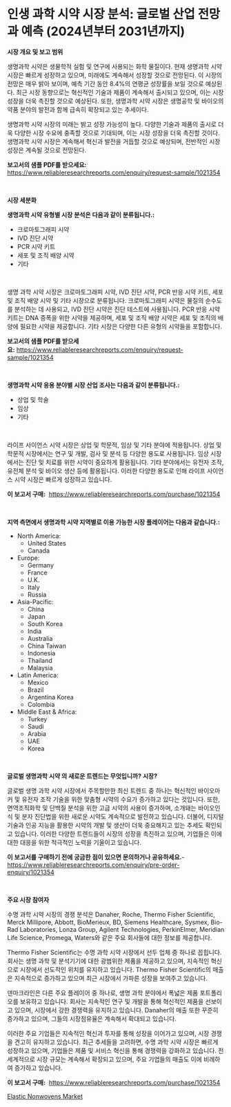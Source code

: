 <p><h1>인생 과학 시약 시장 분석: 글로벌 산업 전망과 예측 (2024년부터 2031년까지)</h1></p><p><strong>시장 개요 및 보고 범위</strong></p>
<p><p>생명과학 시약은 생물학적 실험 및 연구에 사용되는 화학 물질이다. 현재 생명과학 시약 시장은 빠르게 성장하고 있으며, 미래에도 계속해서 성장할 것으로 전망된다. 이 시장의 전망은 매우 밝아 보이며, 예측 기간 동안 8.4%의 연평균 성장률을 보일 것으로 예상된다. 최근 시장 동향으로는 혁신적인 기술과 제품이 계속해서 출시되고 있으며, 이는 시장 성장을 더욱 촉진할 것으로 예상된다. 또한, 생명과학 시약 시장은 생명공학 및 바이오의약품 분야의 발전과 함께 급속히 확장되고 있는 추세이다.</p><p>생명과학 시약 시장의 미래는 밝고 성장 가능성이 높다. 다양한 기술과 제품의 출시로 더욱 다양한 시장 수요에 충족할 것으로 기대되며, 이는 시장 성장을 더욱 촉진할 것이다. 생명과학 시약 시장은 계속해서 혁신과 발전을 거듭할 것으로 예상되며, 전반적인 시장 성장은 계속될 것으로 전망된다.</p></p>
<p><strong>보고서의 샘플 PDF를 받으세요:</strong> <a href="https://www.reliableresearchreports.com/enquiry/request-sample/1021354">https://www.reliableresearchreports.com/enquiry/request-sample/1021354</a></p>
<p>&nbsp;</p>
<p><strong>시장 세분화</strong></p>
<p><strong>생명과학 시약 유형별 시장 분석은 다음과 같이 분류됩니다.:</strong></p>
<p><ul><li>크로마토그래피 시약</li><li>IVD 진단 시약</li><li>PCR 시약 키트</li><li>세포 및 조직 배양 시약</li><li>기타</li></ul></p>
<p>&nbsp;</p>
<p><p>생명 과학 시약 시장은 크로마토그래피 시약, IVD 진단 시약, PCR 반응 시약 키트, 세포 및 조직 배양 시약 및 기타 시장으로 분류됩니다. 크로마토그래피 시약은 물질의 순수도를 분석하는 데 사용되고, IVD 진단 시약은 진단 테스트에 사용됩니다. PCR 반응 시약 키트는 DNA 증폭을 위한 시약을 제공하며, 세포 및 조직 배양 시약은 세포 및 조직의 배양에 필요한 시약을 제공합니다. 기타 시장은 다양한 다른 유형의 시약들을 포함합니다.</p></p>
<p><strong>보고서의 샘플 PDF를 받으세요:</strong>&nbsp;<a href="https://www.reliableresearchreports.com/enquiry/request-sample/1021354">https://www.reliableresearchreports.com/enquiry/request-sample/1021354</a></p>
<p>&nbsp;</p>
<p><strong> 생명과학 시약 응용 분야별 시장 산업 조사는 다음과 같이 분류됩니다.:</strong></p>
<p><ul><li>상업 및 학술</li><li>임상</li><li>기타</li></ul></p>
<p>&nbsp;</p>
<p><p>라이프 사이언스 시약 시장은 상업 및 학문적, 임상 및 기타 분야에 적용됩니다. 상업 및 학문적 시장에서는 연구 및 개발, 검사 및 분석 등 다양한 용도로 사용됩니다. 임상 시장에서는 진단 및 치료를 위한 시약이 중요하게 활용됩니다. 기타 분야에서는 유전자 조작, 유전체 분석 및 바이오 생산 등에 활용됩니다. 이러한 다양한 용도로 인해 라이프 사이언스 시약 시장은 빠르게 성장하고 있습니다.</p></p>
<p><strong>이 보고서 구매:</strong>&nbsp; <a href="https://www.reliableresearchreports.com/purchase/1021354">https://www.reliableresearchreports.com/purchase/1021354</a></p>
<p>&nbsp;</p>
<p><strong>지역 측면에서 생명과학 시약 지역별로 이용 가능한 시장 플레이어는 다음과 같습니다.:</strong></p>
<p><ul>
    <li>
        North America:
        <ul>
            <li>United States</li>
            <li>Canada</li>
        </ul>
    </li>
    <li>
        Europe:
        <ul>
            <li>Germany</li>
            <li>France</li>
            <li>U.K.</li>
            <li>Italy</li>
            <li>Russia</li>
        </ul>
    </li>
    <li>
        Asia-Pacific:
        <ul>
            <li>China</li>
            <li>Japan</li>
            <li>South Korea</li>
            <li>India</li>
            <li>Australia</li>
            <li>China Taiwan</li>
            <li>Indonesia</li>
            <li>Thailand</li>
            <li>Malaysia</li>
        </ul>
    </li>
    <li>
        Latin America:
        <ul>
            <li>Mexico</li>
            <li>Brazil</li>
            <li>Argentina Korea</li>
            <li>Colombia</li>
        </ul>
    </li>
    <li>
        Middle East & Africa:
        <ul>
            <li>Turkey</li>
            <li>Saudi</li>
            <li>Arabia</li>
            <li>UAE</li>
            <li>Korea</li>
        </ul>
    </li>
    </ul></p>
<p>&nbsp;</p>
<p><strong>글로벌 생명과학 시약 의 새로운 트렌드는 무엇입니까? 시장?</strong></p>
<p><p>글로벌 생명 과학 시약 시장에서 주목할만한 최신 트렌드 중 하나는 혁신적인 바이오마커 및 유전자 조작 기술을 위한 맞춤형 시약의 수요가 증가하고 있다는 것입니다. 또한, 면역조직화학 및 단백질 분석을 위한 고급 시약의 사용이 증가하며, 소개돼는 바이오인식 및 분자 진단법을 위한 새로운 시약도 계속적으로 발전하고 있습니다. 더불어, 디지털 기술과 인공 지능을 활용한 시약의 개발 및 생산이 더욱 중요해지고 있는 추세도 확인되고 있습니다. 이러한 다양한 트렌드들이 시장의 성장을 촉진하고 있으며, 기업들은 이에 대한 대응을 위한 적극적인 노력을 기울이고 있습니다.</p></p>
<p><strong>이 보고서를 구매하기 전에 궁금한 점이 있으면 문의하거나 공유하세요.</strong>- <a href="https://www.reliableresearchreports.com/enquiry/pre-order-enquiry/1021354">https://www.reliableresearchreports.com/enquiry/pre-order-enquiry/1021354</a></p>
<p>&nbsp;</p>
<p><strong>주요 시장 참여자</strong></p>
<p><p>수명 과학 시약 시장의 경쟁 분석은 Danaher, Roche, Thermo Fisher Scientific, Merck Millipore, Abbott, BioMerieux, BD, Siemens Healthcare, Sysmex, Bio-Rad Laboratories, Lonza Group, Agilent Technologies, PerkinElmer, Meridian Life Science, Promega, Waters와 같은 주요 회사들에 대한 정보를 제공합니다.</p><p>Thermo Fisher Scientific는 수명 과학 시약 시장에서 선두 업체 중 하나로 꼽힙니다. 회사는 생명 과학 및 분석기기에 대한 광범위한 제품을 제공하고 있으며, 지속적인 혁신으로 시장에서 선도적인 위치를 유지하고 있습니다. Thermo Fisher Scientific의 매출은 지속적으로 증가하고 있으며 최근 시장에서 가파른 성장을 보여주고 있습니다.</p><p>덴마크라인은 다른 주요 플레이어 중 하나로, 생명 과학 분야에서 폭넓은 제품 포트폴리오를 보유하고 있습니다. 회사는 지속적인 연구 및 개발을 통해 혁신적인 제품을 선보이고 있으며, 시장에서 강한 경쟁력을 유지하고 있습니다. Danaher의 매출 또한 꾸준히 증가하고 있으며, 그들의 시장점유율은 계속해서 확대되고 있습니다.</p><p>이러한 주요 기업들은 지속적인 혁신과 투자를 통해 성장을 이어가고 있으며, 시장 경쟁을 견고히 유지하고 있습니다. 최근 추세들을 고려하면, 수명 과학 시약 시장은 빠르게 성장하고 있으며, 기업들은 제품 및 서비스 혁신을 통해 경쟁력을 강화하고 있습니다. 전세계적으로 시장 규모는 계속해서 확장되고 있으며, 주요 기업들의 매출도 이에 비례하여 증가하고 있습니다.</p></p>
<p><strong>이 보고서 구매:</strong>&nbsp;&nbsp;<a href="https://www.reliableresearchreports.com/purchase/1021354">https://www.reliableresearchreports.com/purchase/1021354</a></p>
<p><p><a href="https://confirmed-shield-e13.notion.site/Elastic-Nonwovens-Market-Analysis-Examines-its-Scope-on-Growth-Opportunities-and-Forecasted-Trends--0e10bb43d2344e9294234a7457aac025">Elastic Nonwovens Market</a></p></p>
